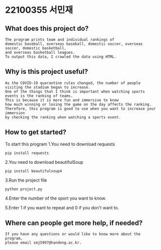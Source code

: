 # 22100355 서민재

## What does this project do? 
```
The program prints team and individual rankings of 
domestic baseball, overseas baseball, domestic soccer, overseas soccer, domestic basketball, 
and overseas basketball leagues. 
To output this data, I crawled the data using HTML.
```

##	Why is this project useful? 
```
As the COVID-19 quarantine rules changed, the number of people visiting the stadium began to increase. 
One of the things that I think is important when watching sports events is the ranking of teams. 
This is because it is more fun and immersive to know 
how much winning or losing the game on the day affects the ranking.
Therefore, this program is good to use when you want to increase your immersion 
by checking the ranking when watching a sports event.
```

##	How to get started? 

To start this program
1.You need to download requests

```
pip install requests
```

2.You need to download beautifulSoup
```
pip install beautifulsoup4
```
3.Run the project file
```
python project.py
```
4.Enter the number of the sport you want to know.

5.Enter 1 if you want to repeat and 0 if you don't want to.

## Where can people get more help, if needed? 
```
If you have any questions or would like to know more about the program, 
please email smj5997@handong.ac.kr.
```
